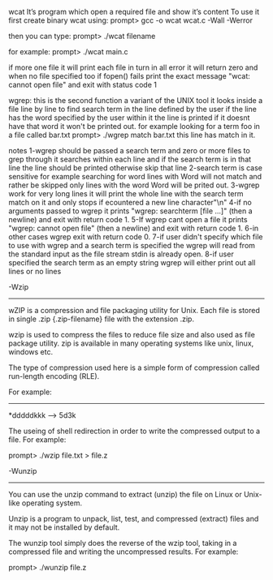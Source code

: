 wcat
It’s program which open a required file and show it’s content
To use it first create binary wcat using:
prompt> gcc -o wcat wcat.c -Wall -Werror

then you can type:
prompt> ./wcat filename

for example:
prompt> ./wcat main.c


if more one file it will print each file in turn
in all error it will return zero and when no file specified too
if fopen() fails print the exact message "wcat: cannot open file" and exit with status code 1




wgrep:
this is the second function a variant of the UNIX tool it looks inside a file line by line to find  search term in the line defined by the user
if the line has the word specified by the user within it the line is printed if it doesnt have that word it won't be printed out. for example looking for a term foo
in a file called bar.txt
	prompt> ./wgrep match bar.txt
	this line has match in it.
	
	
notes
1-wgrep should be passed a search term and zero or more files to grep through it searches within each line and if the search term is in that line
the line should be printed otherwise skip that line
2-search term is case sensitive for example searching for word lines with Word will not match and rather be skipped only lines with the word Word will be prited out.
3-wgrep work for very long lines it will print the whole line with the search term match on it and only stops if ecountered a new line character"\n"
4-if no arguments passed to wgrep it prints "wgrep: searchterm [file ...]" (then a newline) and exit with return code 1.
5-If wgrep cant open a file it prints "wgrep: cannot open file" (then a newline) and exit with return code 1.
6-in other cases wgrep exit with return code 0.
7-if user didn't specify which file to use with wgrep and a search term is specified the wgrep will read from the standard input as the file stream stdin is already open.
8-if user specified the search term as an empty string wgrep will either print out all lines or no lines




-Wzip
_____

wZIP is a compression and file packaging utility for Unix. Each file is stored in single .zip {.zip-filename} file with the extension .zip.

wzip is used to compress the files to reduce file size and also used as file package utility. zip is available in many operating systems like unix, linux, windows etc.

The type of compression used here is a simple form of compression called run-length encoding (RLE).

For example:
____________

*dddddkkk --> 5d3k

The useing of shell redirection in order to write the compressed output to a file. For example:

prompt> ./wzip file.txt > file.z


-Wunzip
_______

You can use the unzip command to extract (unzip) the file on Linux or Unix-like operating system. 

Unzip is a program to unpack, list, test, and compressed (extract) files and it may not be installed by default.

The wunzip tool simply does the reverse of the wzip tool, taking in a compressed file and writing the uncompressed results. For example:

prompt> ./wunzip file.z


